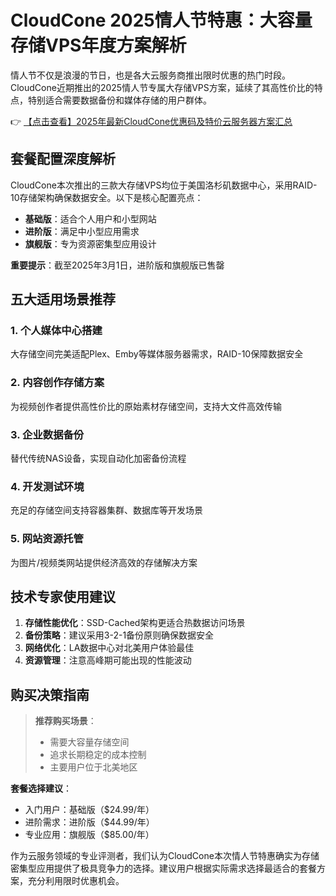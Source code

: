 # CloudCone 2025情人节特惠：大容量存储VPS年度方案解析

情人节不仅是浪漫的节日，也是各大云服务商推出限时优惠的热门时段。CloudCone近期推出的2025情人节专属大存储VPS方案，延续了其高性价比的特点，特别适合需要数据备份和媒体存储的用户群体。

👉 [【点击查看】2025年最新CloudCone优惠码及特价云服务器方案汇总](https://bit.ly/Cloudcone)

## 套餐配置深度解析

CloudCone本次推出的三款大存储VPS均位于美国洛杉矶数据中心，采用RAID-10存储架构确保数据安全。以下是核心配置亮点：

- **基础版**：适合个人用户和小型网站
- **进阶版**：满足中小型应用需求
- **旗舰版**：专为资源密集型应用设计

**重要提示**：截至2025年3月1日，进阶版和旗舰版已售罄

## 五大适用场景推荐

### 1. 个人媒体中心搭建
大存储空间完美适配Plex、Emby等媒体服务器需求，RAID-10保障数据安全

### 2. 内容创作存储方案
为视频创作者提供高性价比的原始素材存储空间，支持大文件高效传输

### 3. 企业数据备份
替代传统NAS设备，实现自动化加密备份流程

### 4. 开发测试环境
充足的存储空间支持容器集群、数据库等开发场景

### 5. 网站资源托管
为图片/视频类网站提供经济高效的存储解决方案

## 技术专家使用建议

1. **存储性能优化**：SSD-Cached架构更适合热数据访问场景
2. **备份策略**：建议采用3-2-1备份原则确保数据安全
3. **网络优化**：LA数据中心对北美用户体验最佳
4. **资源管理**：注意高峰期可能出现的性能波动

## 购买决策指南

> **推荐购买场景**：
> - 需要大容量存储空间
> - 追求长期稳定的成本控制
> - 主要用户位于北美地区

**套餐选择建议**：
- 入门用户：基础版（$24.99/年）
- 进阶需求：进阶版（$44.99/年）
- 专业应用：旗舰版（$85.00/年）

作为云服务领域的专业评测者，我们认为CloudCone本次情人节特惠确实为存储密集型应用提供了极具竞争力的选择。建议用户根据实际需求选择最适合的套餐方案，充分利用限时优惠机会。
